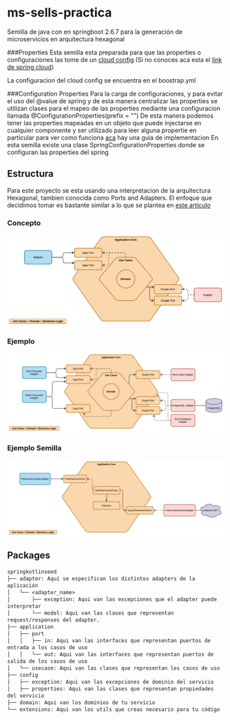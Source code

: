 # ms-sells-practica
Semilla de java con en springboot 2.6.7 para la generación de microservicios en arquitectura hexagonal 


###Properties
Esta semilla esta preparada para que las properties o configuraciones las tome de un [cloud config](https://gitlab.com/arquitectura-prisma/issuing/3dsecure/projects/config-server) (Si no conoces aca esta el [link de spring cloud](https://cloud.spring.io/spring-cloud-config/reference/html/))

La configuracion del cloud config se encuentra en el boostrap.yml

###Configuration Properties
Para la carga de configuraciones, y para evitar el uso del @value de spring y de esta manera centralizar las properties se utilizan clases para el mapeo de las properties mediante una configuracion llamada @ConfigurationProperties(prefix = "")
De esta manera podemos tener las properties mapeadas en un objeto que puede injectarse en cualquier componente y ser utilizado para leer alguna propertie en particular
para ver como funciona [aca](https://www.baeldung.com/configuration-properties-in-spring-boot) hay una guia de implementacion
En esta semilla existe una clase SpringConfigurationProperties donde se configuran las properties del spring 

## Estructura
Para este proyecto se esta usando una interpretacion de la arquitectura Hexagonal, tambien conocida como Ports and Adapters. El enfoque que decidimos tomar es bastante similar a lo que se plantea en [este articulo](https://reflectoring.io/spring-hexagonal/)

### Concepto

![ilustracion de arquitectura hexagonal concepto](docs/hexagonal-concepto.png)

### Ejemplo

![ilustracion de arquitectura hexagonal ejemplo](docs/hexagonal-ejemplo.png)

### Ejemplo Semilla

![ilustracion de arquitectura hexagonal ejemplo semilla](docs/hexagonal-semilla.png)

## Packages
```text
springkotlinseed
├── adapter: Aquí se especifican los distintos adapters de la aplicación
│   └── <adapter_name>
│       ├── exception: Aqui van las excepciones que el adapter puede interpretar
│       └── model: Aqui van las clases que representan request/responses del adapter.
├── application
│   ├── port
│   │   ├── in: Aqui van las interfaces que representan puertos de entrada a los casos de uso
│   │   └── out: Aqui van las interfaces que representan puertos de salida de los casos de uso
│   └── usecase: Aqui van las clases que representan los casos de uso
├── config
│   ├── exception: Aqui van las excepciones de dominio del servicio
│   ├── properties: Aqui van las clases que representan propiedades del servicio
├── domain: Aqui van los dominios de tu servicio
└── extensions: Aqui van los utils que creas necesario para tu código
```

